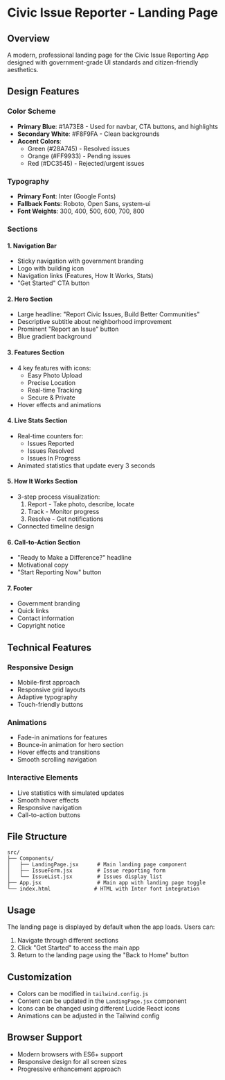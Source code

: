 # Civic Issue Reporter - Landing Page

## Overview
A modern, professional landing page for the Civic Issue Reporting App designed with government-grade UI standards and citizen-friendly aesthetics.

## Design Features

### Color Scheme
- **Primary Blue**: #1A73E8 - Used for navbar, CTA buttons, and highlights
- **Secondary White**: #F8F9FA - Clean backgrounds
- **Accent Colors**:
  - Green (#28A745) - Resolved issues
  - Orange (#FF9933) - Pending issues  
  - Red (#DC3545) - Rejected/urgent issues

### Typography
- **Primary Font**: Inter (Google Fonts)
- **Fallback Fonts**: Roboto, Open Sans, system-ui
- **Font Weights**: 300, 400, 500, 600, 700, 800

### Sections

#### 1. Navigation Bar
- Sticky navigation with government branding
- Logo with building icon
- Navigation links (Features, How It Works, Stats)
- "Get Started" CTA button

#### 2. Hero Section
- Large headline: "Report Civic Issues, Build Better Communities"
- Descriptive subtitle about neighborhood improvement
- Prominent "Report an Issue" button
- Blue gradient background

#### 3. Features Section
- 4 key features with icons:
  - Easy Photo Upload
  - Precise Location
  - Real-time Tracking
  - Secure & Private
- Hover effects and animations

#### 4. Live Stats Section
- Real-time counters for:
  - Issues Reported
  - Issues Resolved
  - Issues In Progress
- Animated statistics that update every 3 seconds

#### 5. How It Works Section
- 3-step process visualization:
  1. Report - Take photo, describe, locate
  2. Track - Monitor progress
  3. Resolve - Get notifications
- Connected timeline design

#### 6. Call-to-Action Section
- "Ready to Make a Difference?" headline
- Motivational copy
- "Start Reporting Now" button

#### 7. Footer
- Government branding
- Quick links
- Contact information
- Copyright notice

## Technical Features

### Responsive Design
- Mobile-first approach
- Responsive grid layouts
- Adaptive typography
- Touch-friendly buttons

### Animations
- Fade-in animations for features
- Bounce-in animation for hero section
- Hover effects and transitions
- Smooth scrolling navigation

### Interactive Elements
- Live statistics with simulated updates
- Smooth hover effects
- Responsive navigation
- Call-to-action buttons

## File Structure
```
src/
├── Components/
│   ├── LandingPage.jsx      # Main landing page component
│   ├── IssueForm.jsx        # Issue reporting form
│   └── IssueList.jsx        # Issues display list
├── App.jsx                  # Main app with landing page toggle
└── index.html              # HTML with Inter font integration
```

## Usage
The landing page is displayed by default when the app loads. Users can:
1. Navigate through different sections
2. Click "Get Started" to access the main app
3. Return to the landing page using the "Back to Home" button

## Customization
- Colors can be modified in `tailwind.config.js`
- Content can be updated in the `LandingPage.jsx` component
- Icons can be changed using different Lucide React icons
- Animations can be adjusted in the Tailwind config

## Browser Support
- Modern browsers with ES6+ support
- Responsive design for all screen sizes
- Progressive enhancement approach
